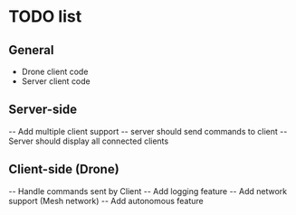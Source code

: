 # TODO list

## General
- Drone client code
- Server client code

## Server-side
-- Add multiple client support
-- server should send commands to client
-- Server should display all connected clients


## Client-side (Drone)
 -- Handle commands sent by Client
 -- Add logging feature
 -- Add network support (Mesh network)
 -- Add autonomous feature
